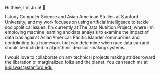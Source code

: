 Hi there, I'm Julia! 👋 

I study Computer Science and Asian American Studies at Stanford University, and my work focuses on using artificial intelligence to tackle sociopolitical issues. I'm currently at The Data Nutrition Project, where I'm employing machine learning and data analysis to examine the impact of data bias against Asian American Pacific Islander communities and contributing to a framework that can determine when race data can and should be included in algorithmic decision-making systems. 

I would love to collaborate on any technical projects making strides toward the liberation of marginalized folks and the planet. You can reach me at jubiswas@stanford.edu!
